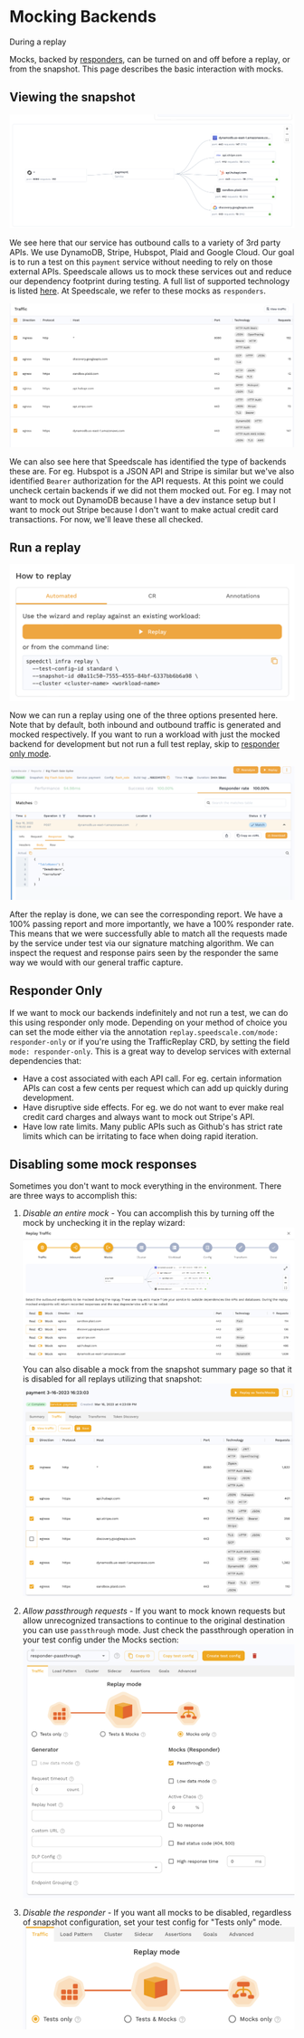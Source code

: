 # Mocking Backends

During a replay

Mocks, backed by [responders](/reference/glossary.md#responder), can be turned on and off before a replay, or from the snapshot.  This page describes the basic interaction with mocks.

## Viewing the snapshot

![Service Map](./responders/map.png)

We see here that our service has outbound calls to a variety of 3rd party APIs. We use DynamoDB, Stripe, Hubspot, Plaid and Google Cloud. Our goal is to run a test on this `payment` service without needing to rely on those external APIs. Speedscale allows us to mock these services out and reduce our dependency footprint during testing. A full list of supported technology is listed [here](/reference/technology-support.md). At Speedscale, we refer to these mocks as `responders`.

![List](./responders/table.png)

We can also see here that Speedscale has identified the type of backends these are. For eg. Hubspot is a JSON API and Stripe is similar but we've also identified `Bearer` authorization for the API requests. At this point we could uncheck certain backends if we did not them mocked out. For eg. I may not want to mock out DynamoDB because I have a dev instance setup but I want to mock out Stripe because I don't want to make actual credit card transactions. For now, we'll leave these all checked.

## Run a replay

![Replay](./responders/replay.png)

Now we can run a replay using one of the three options presented here. Note that by default, both inbound and outbound traffic is generated and mocked respectively. If you want to run a workload with just the mocked backend for development but not run a full test replay, skip to [responder only mode](#responder-only).

![Report](./responders/report.png)

After the replay is done, we can see the corresponding report. We have a 100% passing report and more importantly, we have a 100% responder rate. This means that we were successfully able to match all the requests made by the service under test via our signature matching algorithm. We can inspect the request and response pairs seen by the responder the same way we would with our general traffic capture.

## Responder Only

If we want to mock our backends indefinitely and not run a test, we can do this using responder only mode. Depending on your method of choice you can set the mode either via the annotation `replay.speedscale.com/mode: responder-only` or if you're using the TrafficReplay CRD, by setting the field `mode: responder-only`. This is a great way to develop services with external dependencies that:

* Have a cost associated with each API call. For eg. certain information APIs can cost a few cents per request which can add up quickly during development.
* Have disruptive side effects. For eg. we do not want to ever make real credit card charges and always want to mock out Stripe's API.
* Have low rate limits. Many public APIs such as Github's has strict rate limits which can be irritating to face when doing rapid iteration.

## Disabling some mock responses

Sometimes you don't want to mock everything in the environment. There are three ways to accomplish this:

1. *Disable an entire mock* - You can accomplish this by turning off the mock by unchecking it in the replay wizard:
![ReplayMockDisabled](./responders/replay_mock_disabled.png)
You can also disable a mock from the snapshot summary page so that it is disabled for all replays utilizing that snapshot:
![SnapshotMockDisabled](./responders/snapshot_mock_disabled.png)

2. *Allow passthrough requests* - If you want to mock known requests but allow unrecognized transactions to continue to the original destination you can use `passthrough` mode. Just check the passthrough operation in your test config under the Mocks section:
![TestConfigPassthrough](./responders/tc_passthrough.png)

3. *Disable the responder* - If you want all mocks to be disabled, regardless of snapshot configuration, set your test config for "Tests only" mode.
![TestsOnly](./responders/test_only.png)
